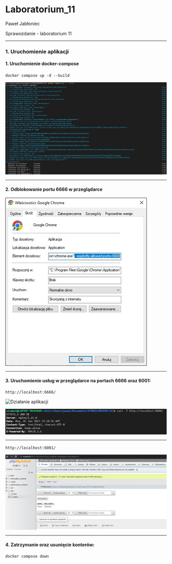 # Laboratorium_11

Paweł Jabłoniec

Sprawozdanie - laboratorium 11

---

### 1. Uruchomienie aplikacji

#### 1. Uruchomienie docker-compose

`docker compose up -d --build`

![Działanie aplikacji](img/budowanie.jpg)

---

#### 2. Odblokowanie portu 6666 w przeglądarce

![Działanie aplikacji](img/chrome.jpg)

---

#### 3. Uruchomienie usług w przeglądarce na portach 6666 oraz 6001:

`http://localhost:6666/`

![Działanie aplikacji](img/nginx6666.jpg)

![Działanie aplikacji](img/nginx_polaczenie.jpg)

---

`http://localhost:6001/`

![Działanie aplikacji](img/baza.jpg)

---

#### 4. Zatrzymanie oraz usunięcie konterów:

`docker compose down`

